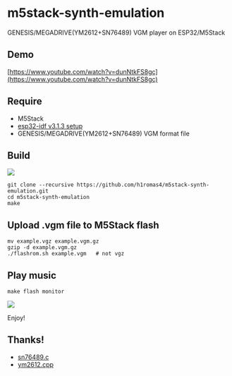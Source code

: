 # m5stack-synth-emulation

GENESIS/MEGADRIVE(YM2612+SN76489) VGM player on ESP32/M5Stack

## Demo

[https://www.youtube.com/watch?v=dunNtkFS8gc](https://www.youtube.com/watch?v=dunNtkFS8gc)

## Require

* M5Stack
* [esp32-idf v3.1.3 setup](https://docs.espressif.com/projects/esp-idf/en/v3.1.3/get-started/index.html)
* GENESIS/MEGADRIVE(YM2612+SN76489) VGM format file

## Build

![](https://github.com/h1romas4/m5stack-synth-emulation/workflows/M5Stack%20CI/badge.svg)

```
git clone --recursive https://github.com/h1romas4/m5stack-synth-emulation.git
cd m5stack-synth-emulation
make
```

## Upload .vgm file to M5Stack flash

```
mv example.vgz example.vgm.gz
gzip -d example.vgm.gz
./flashrom.sh example.vgm   # not vgz
```

## Play music

```
make flash monitor
```

![](https://raw.githubusercontent.com/h1romas4/m5stack-synth-emulation/master/assets/m5stack-synth-02.jpg)

Enjoy!

## Thanks!

* [sn76489.c](https://github.com/vgmrips/vgmplay/blob/master/VGMPlay/chips/sn76489.c)
* [ym2612.cpp](https://github.com/lutris/gens/blob/master/src/gens/gens_core/sound/ym2612.cpp)
